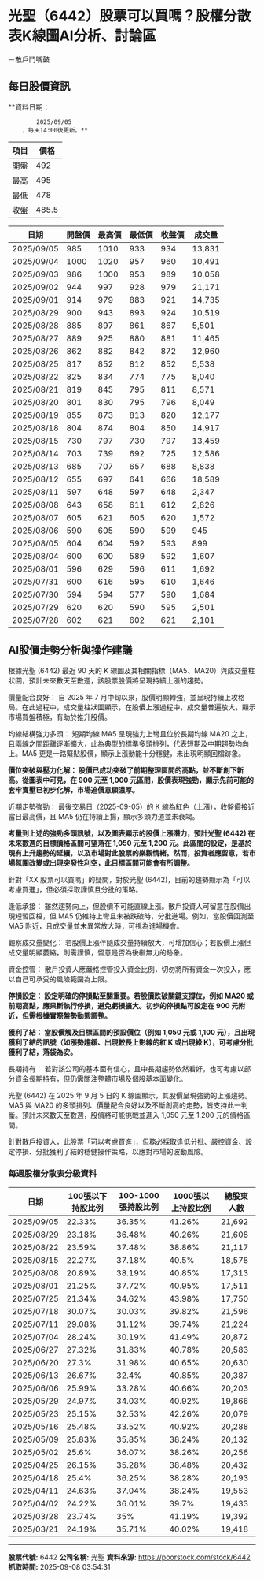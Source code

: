 # 光聖（6442）股票可以買嗎？股權分散表K線圖AI分析、討論區
－散戶鬥嘴鼓

## 每日股價資訊

**資料日期：
        
            2025/09/05
        ，每天14:00後更新。**

| 項目 | 價格 |
|------|------|
| 開盤 | 492 |
| 最高 | 495 |
| 最低 | 478 |
| 收盤 | 485.5 |

| 日期 | 開盤價 | 最高價 | 最低價 | 收盤價 | 成交量 |
|------|--------|--------|--------|--------|--------|
| 2025/09/05 | 985 | 1010 | 933 | 934 | 13,831 |
| 2025/09/04 | 1000 | 1020 | 957 | 960 | 10,491 |
| 2025/09/03 | 986 | 1000 | 953 | 989 | 10,058 |
| 2025/09/02 | 944 | 997 | 928 | 979 | 21,171 |
| 2025/09/01 | 914 | 979 | 883 | 921 | 14,735 |
| 2025/08/29 | 900 | 943 | 893 | 924 | 10,519 |
| 2025/08/28 | 885 | 897 | 861 | 867 | 5,501 |
| 2025/08/27 | 889 | 925 | 880 | 881 | 11,465 |
| 2025/08/26 | 862 | 882 | 842 | 872 | 12,960 |
| 2025/08/25 | 817 | 852 | 812 | 852 | 5,538 |
| 2025/08/22 | 825 | 834 | 774 | 775 | 8,040 |
| 2025/08/21 | 819 | 845 | 795 | 811 | 8,571 |
| 2025/08/20 | 801 | 830 | 795 | 796 | 8,049 |
| 2025/08/19 | 855 | 873 | 813 | 820 | 12,177 |
| 2025/08/18 | 804 | 874 | 804 | 850 | 14,917 |
| 2025/08/15 | 730 | 797 | 730 | 797 | 13,459 |
| 2025/08/14 | 703 | 739 | 692 | 725 | 12,586 |
| 2025/08/13 | 685 | 707 | 657 | 688 | 8,838 |
| 2025/08/12 | 655 | 697 | 641 | 666 | 18,589 |
| 2025/08/11 | 597 | 648 | 597 | 648 | 2,347 |
| 2025/08/08 | 643 | 658 | 611 | 612 | 2,826 |
| 2025/08/07 | 605 | 621 | 605 | 620 | 1,572 |
| 2025/08/06 | 590 | 605 | 590 | 599 | 945 |
| 2025/08/05 | 604 | 604 | 592 | 593 | 899 |
| 2025/08/04 | 600 | 600 | 589 | 592 | 1,607 |
| 2025/08/01 | 596 | 629 | 596 | 611 | 1,692 |
| 2025/07/31 | 600 | 616 | 595 | 610 | 1,646 |
| 2025/07/30 | 594 | 594 | 577 | 590 | 1,684 |
| 2025/07/29 | 620 | 620 | 590 | 595 | 2,501 |
| 2025/07/28 | 602 | 621 | 602 | 621 | 2,101 |

## AI股價走勢分析與操作建議

根據光聖 (6442) 最近 90 天的 K 線圖及其相關指標（MA5、MA20）與成交量柱狀圖，預計未來數天至數週，該股票股價將呈現持續上漲的趨勢。

價量配合良好： 自 2025 年 7 月中旬以來，股價明顯轉強，並呈現持續上攻格局。在此過程中，成交量柱狀圖顯示，在股價上漲過程中，成交量普遍放大，顯示市場買盤積極，有助於推升股價。

均線結構強力多頭： 短期均線 MA5 呈現強力上彎且位於長期均線 MA20 之上，且兩線之間距離逐漸擴大，此為典型的標準多頭排列，代表短期及中期趨勢均向上。MA5 更是一路緊貼股價，顯示上漲動能十分穩健，未出現明顯回檔跡象。

**價位突破與壓力化解： 股價已成功突破了前期整理區間的高點，並不斷創下新高。從圖表中可見，在 900 元至 1,000 元區間，股價表現強勁，顯示先前可能的套牢賣壓已初步化解，市場追價意願濃厚。**

近期走勢強勁： 最後交易日（2025-09-05）的 K 線為紅色（上漲），收盤價接近當日最高價，且 MA5 仍在持續上揚，顯示多頭力道並未衰竭。

**考量到上述的強勁多頭訊號，以及圖表顯示的股價上漲潛力，預計光聖 (6442) 在未來數週的目標價格區間可望落在 1,050 元至 1,200 元。此區間的設定，是基於現有上升趨勢的延續，以及市場對此股票的樂觀情緒。然而，投資者應留意，若市場氛圍改變或出現突發性利空，此目標區間可能會有所調整。**

針對「XX 股票可以買嗎」的疑問，對於光聖 (6442)，目前的趨勢顯示為「可以考慮買進」，但必須採取謹慎且分批的策略。

逢低承接： 雖然趨勢向上，但股價不可能直線上漲。散戶投資人可留意在股價出現短暫回檔，但 MA5 仍維持上彎且未被跌破時，分批進場。例如，當股價回測至 MA5 附近，且成交量並未異常放大時，可視為進場機會。

觀察成交量變化： 若股價上漲伴隨成交量持續放大，可增加信心；若股價上漲但成交量明顯萎縮，則需謹慎，留意是否為後繼無力的跡象。

資金控管： 散戶投資人應嚴格控管投入資金比例，切勿將所有資金一次投入，應以自己可承受的風險範圍為上限。

**停損設定： 設定明確的停損點至關重要。若股價跌破關鍵支撐位，例如 MA20 或前期高點，應果斷執行停損，避免虧損擴大。初步的停損點可設定在 900 元附近，但需根據實際盤勢動態調整。**

**獲利了結： 當股價觸及目標區間的預設價位（例如 1,050 元或 1,100 元），且出現獲利了結的訊號（如漲勢趨緩、出現較長上影線的紅 K 或出現綠 K），可考慮分批獲利了結，落袋為安。**

長期持有： 若對該公司的基本面有信心，且中長期趨勢依然看好，也可考慮以部分資金長期持有，但仍需關注整體市場及個股基本面變化。

光聖 (6442) 在 2025 年 9 月 5 日的 K 線圖顯示，其股價呈現強勁的上漲趨勢。MA5 與 MA20 的多頭排列、價量配合良好以及不斷創高的走勢，皆支持此一判斷。預計未來數天至數週，股價將可能挑戰並進入 1,050 元至 1,200 元的價格區間。

針對散戶投資人，此股票「可以考慮買進」，但務必採取逢低分批、嚴控資金、設定停損、分批獲利了結的穩健操作策略，以應對市場的波動風險。

### 每週股權分散表分級資料

| 日期 | 100張以下持股比例 | 100-1000張持股比例 | 1000張以上持股比例 | 總股東人數 |
|------|-------------------|--------------------|--------------------|----------|
| 2025/09/05 | 22.33% | 36.35% | 41.26% | 21,692 |
| 2025/08/29 | 23.18% | 36.48% | 40.26% | 21,608 |
| 2025/08/22 | 23.59% | 37.48% | 38.86% | 21,117 |
| 2025/08/15 | 22.27% | 37.18% | 40.5% | 18,578 |
| 2025/08/08 | 20.89% | 38.19% | 40.85% | 17,313 |
| 2025/08/01 | 21.25% | 37.72% | 40.95% | 17,511 |
| 2025/07/25 | 21.34% | 34.62% | 43.98% | 17,750 |
| 2025/07/18 | 30.07% | 30.03% | 39.82% | 21,596 |
| 2025/07/11 | 29.08% | 31.12% | 39.74% | 21,224 |
| 2025/07/04 | 28.24% | 30.19% | 41.49% | 20,872 |
| 2025/06/27 | 27.32% | 31.83% | 40.78% | 20,583 |
| 2025/06/20 | 27.3% | 31.98% | 40.65% | 20,630 |
| 2025/06/13 | 26.67% | 32.4% | 40.85% | 20,387 |
| 2025/06/06 | 25.99% | 33.28% | 40.66% | 20,203 |
| 2025/05/29 | 24.97% | 34.03% | 40.92% | 19,866 |
| 2025/05/23 | 25.15% | 32.53% | 42.26% | 20,079 |
| 2025/05/16 | 25.48% | 33.52% | 40.92% | 20,288 |
| 2025/05/09 | 25.83% | 35.85% | 38.24% | 20,132 |
| 2025/05/02 | 25.6% | 36.07% | 38.26% | 20,256 |
| 2025/04/25 | 26.15% | 35.28% | 38.48% | 20,432 |
| 2025/04/18 | 25.4% | 36.25% | 38.28% | 20,193 |
| 2025/04/11 | 24.63% | 37.04% | 38.24% | 19,553 |
| 2025/04/02 | 24.22% | 36.01% | 39.7% | 19,433 |
| 2025/03/28 | 23.74% | 35% | 41.19% | 19,392 |
| 2025/03/21 | 24.19% | 35.71% | 40.02% | 19,418 |

---

**股票代號:** 6442
**公司名稱:** 光聖
**資料來源:** https://poorstock.com/stock/6442
**抓取時間:** 2025-09-08 03:54:31